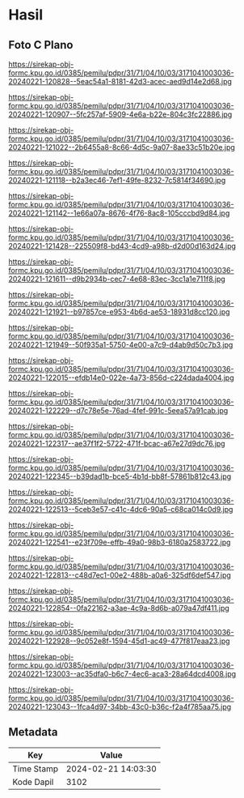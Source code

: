 # Hasil

## Foto C Plano

https://sirekap-obj-formc.kpu.go.id/0385/pemilu/pdpr/31/71/04/10/03/3171041003036-20240221-120828--5eac54a1-8181-42d3-acec-aed9d14e2d68.jpg

https://sirekap-obj-formc.kpu.go.id/0385/pemilu/pdpr/31/71/04/10/03/3171041003036-20240221-120907--5fc257af-5909-4e6a-b22e-804c3fc22886.jpg

https://sirekap-obj-formc.kpu.go.id/0385/pemilu/pdpr/31/71/04/10/03/3171041003036-20240221-121022--2b6455a8-8c66-4d5c-9a07-8ae33c51b20e.jpg

https://sirekap-obj-formc.kpu.go.id/0385/pemilu/pdpr/31/71/04/10/03/3171041003036-20240221-121118--b2a3ec46-7ef1-49fe-8232-7c5814f34690.jpg

https://sirekap-obj-formc.kpu.go.id/0385/pemilu/pdpr/31/71/04/10/03/3171041003036-20240221-121142--1e66a07a-8676-4f76-8ac8-105cccbd9d84.jpg

https://sirekap-obj-formc.kpu.go.id/0385/pemilu/pdpr/31/71/04/10/03/3171041003036-20240221-121428--225509f8-bd43-4cd9-a98b-d2d00d163d24.jpg

https://sirekap-obj-formc.kpu.go.id/0385/pemilu/pdpr/31/71/04/10/03/3171041003036-20240221-121611--d9b2934b-cec7-4e68-83ec-3cc1a1e711f8.jpg

https://sirekap-obj-formc.kpu.go.id/0385/pemilu/pdpr/31/71/04/10/03/3171041003036-20240221-121921--b97857ce-e953-4b6d-ae53-18931d8cc120.jpg

https://sirekap-obj-formc.kpu.go.id/0385/pemilu/pdpr/31/71/04/10/03/3171041003036-20240221-121949--50f935a1-5750-4e00-a7c9-d4ab9d50c7b3.jpg

https://sirekap-obj-formc.kpu.go.id/0385/pemilu/pdpr/31/71/04/10/03/3171041003036-20240221-122015--efdb14e0-022e-4a73-856d-c224dada4004.jpg

https://sirekap-obj-formc.kpu.go.id/0385/pemilu/pdpr/31/71/04/10/03/3171041003036-20240221-122229--d7c78e5e-76ad-4fef-991c-5eea57a91cab.jpg

https://sirekap-obj-formc.kpu.go.id/0385/pemilu/pdpr/31/71/04/10/03/3171041003036-20240221-122317--ae37f1f2-5722-471f-bcac-a67e27d9dc76.jpg

https://sirekap-obj-formc.kpu.go.id/0385/pemilu/pdpr/31/71/04/10/03/3171041003036-20240221-122345--b39dad1b-bce5-4b1d-bb8f-57861b812c43.jpg

https://sirekap-obj-formc.kpu.go.id/0385/pemilu/pdpr/31/71/04/10/03/3171041003036-20240221-122513--5ceb3e57-c41c-4dc6-90a5-c68ca014c0d9.jpg

https://sirekap-obj-formc.kpu.go.id/0385/pemilu/pdpr/31/71/04/10/03/3171041003036-20240221-122541--e23f709e-effb-49a0-98b3-6180a2583722.jpg

https://sirekap-obj-formc.kpu.go.id/0385/pemilu/pdpr/31/71/04/10/03/3171041003036-20240221-122813--c48d7ec1-00e2-488b-a0a6-325df6def547.jpg

https://sirekap-obj-formc.kpu.go.id/0385/pemilu/pdpr/31/71/04/10/03/3171041003036-20240221-122854--0fa22162-a3ae-4c9a-8d6b-a079a47df411.jpg

https://sirekap-obj-formc.kpu.go.id/0385/pemilu/pdpr/31/71/04/10/03/3171041003036-20240221-122928--9c052e8f-1594-45d1-ac49-477f817eaa23.jpg

https://sirekap-obj-formc.kpu.go.id/0385/pemilu/pdpr/31/71/04/10/03/3171041003036-20240221-123003--ac35dfa0-b6c7-4ec6-aca3-28a64dcd4008.jpg

https://sirekap-obj-formc.kpu.go.id/0385/pemilu/pdpr/31/71/04/10/03/3171041003036-20240221-123043--1fca4d97-34bb-43c0-b36c-f2a4f785aa75.jpg


## Metadata

| Key        | Value               |
| ---------- | ------------------- |
| Time Stamp | 2024-02-21 14:03:30 |
| Kode Dapil | 3102                |



